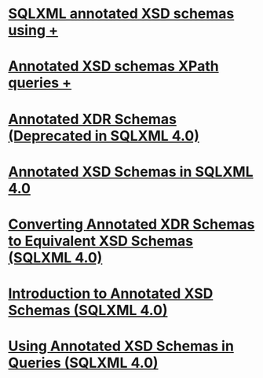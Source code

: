 # [SQLXML annotated XSD schemas using +](../../../relational-databases/sqlxml-annotated-xsd-schemas-using/index.md?toc=%2fsql%2frelational-databases%2fsqlxml-annotated-xsd-schemas-using%2ftoc.json)
# [Annotated XSD schemas XPath queries +](../../../relational-databases/sqlxml-annotated-xsd-schemas-xpath-queries/index.md?toc=%2fsql%2frelational-databases%2fsqlxml-annotated-xsd-schemas-xpath-queries%2ftoc.json)
# [Annotated XDR Schemas (Deprecated in SQLXML 4.0)](annotated-xdr-schemas-deprecated-in-sqlxml-4-0.md)
# [Annotated XSD Schemas in SQLXML 4.0](annotated-xsd-schemas-in-sqlxml-4-0.md)
# [Converting Annotated XDR Schemas to Equivalent XSD Schemas (SQLXML 4.0)](converting-annotated-xdr-schemas-to-equivalent-xsd-schemas-sqlxml-4-0.md)
# [Introduction to Annotated XSD Schemas (SQLXML 4.0)](introduction-to-annotated-xsd-schemas-sqlxml-4-0.md)
# [Using Annotated XSD Schemas in Queries (SQLXML 4.0)](using-annotated-xsd-schemas-in-queries-sqlxml-4-0.md)
